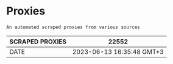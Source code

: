 # Proxies
    An automated scraped proxies from various sources

| SCRAPED PROXIES | 22552            |
|-----------------|---------------------------|
| DATE            | 2023-06-13 16:35:48 GMT+3          |